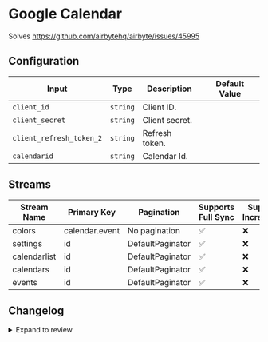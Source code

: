 # Google Calendar
Solves https://github.com/airbytehq/airbyte/issues/45995

## Configuration

| Input | Type | Description | Default Value |
|-------|------|-------------|---------------|
| `client_id` | `string` | Client ID.  |  |
| `client_secret` | `string` | Client secret.  |  |
| `client_refresh_token_2` | `string` | Refresh token.  |  |
| `calendarid` | `string` | Calendar Id.  |  |

## Streams
| Stream Name | Primary Key | Pagination | Supports Full Sync | Supports Incremental |
|-------------|-------------|------------|---------------------|----------------------|
| colors | calendar.event | No pagination | ✅ |  ❌  |
| settings | id | DefaultPaginator | ✅ |  ❌  |
| calendarlist | id | DefaultPaginator | ✅ |  ❌  |
| calendars | id | DefaultPaginator | ✅ |  ❌  |
| events | id | DefaultPaginator | ✅ |  ❌  |

## Changelog

<details>
  <summary>Expand to review</summary>

| Version          | Date              | Pull Request | Subject        |
|------------------|-------------------|--------------|----------------|
| 0.0.2 | 2024-12-21 | [47915](https://github.com/airbytehq/airbyte/pull/47915) | Update dependencies |
| 0.0.1 | 2024-10-06 | | Initial release by [@bala-ceg](https://github.com/bala-ceg) via Connector Builder |

</details>
